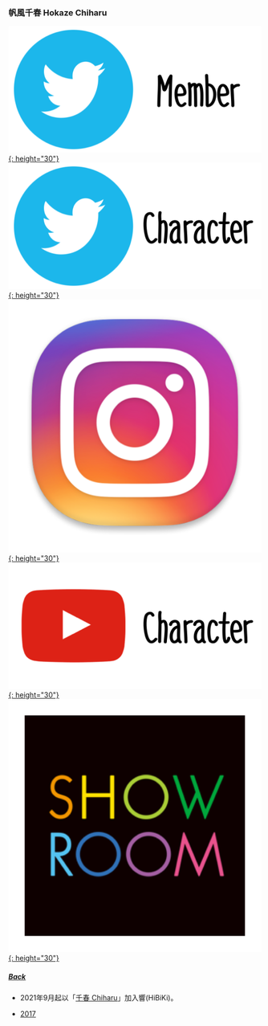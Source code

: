 ### 帆風千春 Hokaze Chiharu
[![twitter_@c_hokaze227](../../../Img/Icon_Twitter_Mem.PNG){: height="30"}](https://twitter.com/c_hokaze227) [![twitter_@_satoreika](../../../Img/Icon_Twitter_Char.PNG){: height="30"}](https://twitter.com/_satoreika) [![instagram_@c_rurun410](../../../Img/Icon_Instagram.PNG){: height="30"}](https://www.instagram.com/c_rurun410/)  [![youtube](../../../Img/Icon_Youtube_Char.PNG){: height="30"}](https://www.youtube.com/channel/UC9E41LwRtQ2rFyNH3XsH3kQ) [![showroom_digital_idol_2](../../../Img/Icon_Showroom.PNG){: height="30"}](https://www.showroom-live.com/room/profile?room_id=87719) 
##### [Back](../../../readme.md)

* 2021年9月起以「<a target="_blank" rel="noreferrer noopener" href="https://www.libera-japan.com/artist/asakurayui.php">千春 Chiharu</a>」加入響(HiBiKi)。

- [2017](Chiharu2017.md)